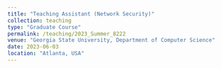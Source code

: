 ```yaml
---
title: "Teaching Assistant (Network Security)"
collection: teaching
type: "Graduate Course"
permalink: /teaching/2023_Summer_8222
venue: "Georgia State University, Department of Computer Science"
date: 2023-06-03
location: "Atlanta, USA"
---
```

